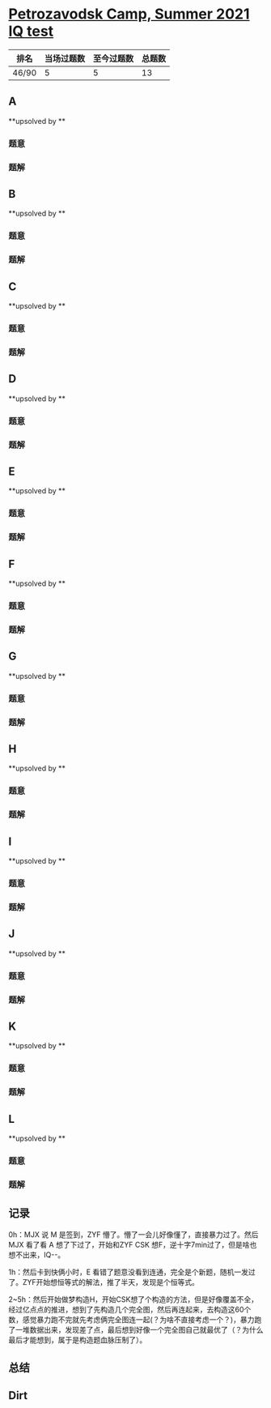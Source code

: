 # [Petrozavodsk Camp, Summer 2021 IQ test](https://official.contest.yandex.com/ptz-summer-2021/contest/28722/enter)

| 排名  | 当场过题数 | 至今过题数 | 总题数 |
| ----- | ---------- | ---------- | ------ |
| 46/90 | 5          | 5          | 13     |

## **A**

**upsolved by **

### 题意



### 题解



## **B**

**upsolved by **

### 题意



### 题解



## **C**

**upsolved by **

### 题意



### 题解



## **D**

**upsolved by **

### 题意



### 题解



## **E**

**upsolved by **

### 题意



### 题解



## **F**

**upsolved by **

### 题意



### 题解



## **G**

**upsolved by **

### 题意



### 题解



## **H**

**upsolved by **

### 题意



### 题解



## **I**

**upsolved by **

### 题意



### 题解



## **J**

**upsolved by **

### 题意



### 题解



## **K**

**upsolved by **

### 题意



### 题解



## **L**

**upsolved by **

### 题意



### 题解



## **记录**

0h：MJX 说 M 是签到，ZYF 懵了。懵了一会儿好像懂了，直接暴力过了。然后 MJX 看了看 A 想了下过了，开始和ZYF CSK 想F，逆十字7min过了，但是啥也想不出来，IQ--。

1h：然后卡到快俩小时，E 看错了题意没看到连通，完全是个新题，随机一发过了。ZYF开始想恒等式的解法，推了半天，发现是个恒等式。

2~5h：然后开始做梦构造H，开始CSK想了个构造的方法，但是好像覆盖不全，经过亿点点的推进，想到了先构造几个完全图，然后再连起来，去构造这60个数，感觉暴力跑不完就先考虑俩完全图连一起(？为啥不直接考虑一个？)，暴力跑了一堆数据出来，发现差了点，最后想到好像一个完全图自己就最优了（？为什么最后才能想到，属于是构造题血脉压制了）。

## **总结**

## **Dirt**



